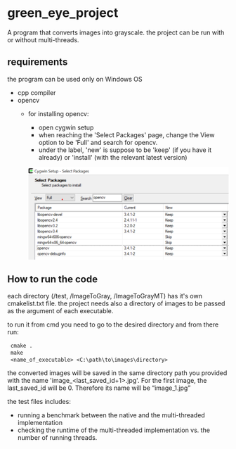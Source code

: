 # green_eye_project
A program that converts images into grayscale. the project can be run with or without multi-threads.

## requirements
 the program can be used only on Windows OS
 - cpp compiler
 - opencv
      - for installing opencv:
          - open cygwin setup
          - when reaching the 'Select Packages' page, change the View option to be 'Full' and search for opencv.
          - under the label, 'new' is suppose to be 'keep' (if you have it already) or 'install' (with the relevant latest version)
          
          ![opencv insalation](utils/opencv_setup.png)
        
 

## How to run the code
each directory (/test, /ImageToGray, /ImageToGrayMT) has it's own cmakelist.txt file.
the project needs also a directory of images to be passed as the argument of each executable.

to run it from cmd you need to go to the desired directory and from there run:

     
     cmake .
     make
     <name_of_executable> <C:\path\to\images\directory>
     
the converted images will be saved in the same directory path you provided with the name 'image_<last_saved_id+1>.jpg'.
For the first image, the last_saved_id will be 0. Therefore its name will be “image_1.jpg” 

the test files includes:
- running a benchmark between the native and the multi-threaded implementation
- checking the runtime of the multi-threaded implementation vs. the number of running threads.
